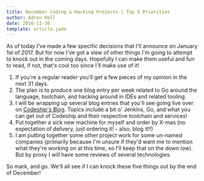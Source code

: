 ```yaml
---
title: December Coding & Hacking Projects | Top 5 Priorities
author: Adron Hall
date: 2016-11-30
template: article.jade
---
```

As of today I've made a few specific decisions that I'll announce on January 1st of 2017. But for now I've got a slew of other things I'm going to attempt to knock out in the coming days. Hopefully I can make them useful and fun to read, if not, that's cool too since I'll make use of it!

1. If you're a regular reader you'll get a few pieces of my opinion in the next 31 days.
2. The plan is to produce one blog entry per week related to Go around the language, toolchain, and hacking around in IDEs and related tooling.
3. I will be wrapping up several blog entries that you'll see going live over on [Codeship's Blog](https://blog.codeship.com). Topics include a bit o' Jenkins, Go, and what you can get out of Codeship and their respective toolchain and services!
4. Put together a sick new machine for myself and order by X-mas (no expectation of delivery, just ordering it! - also, blog it!!)
5. I am putting together some other project work for some un-named companies (primarily because I'm unsure if they'd want me to mention what they're working on at this time, so I'll keep that on the down low). But by proxy I will have some reviews of several technologies.

So mark, and go. We'll all see if I can knock these five things out by the end of December!
